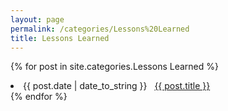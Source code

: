 ```yaml
---
layout: page
permalink: /categories/Lessons%20Learned
title: Lessons Learned
---
```


{% for post in site.categories.Lessons Learned %}
 <li><span>{{ post.date | date_to_string }}</span> &nbsp; <a href="{{ post.url }}">{{ post.title }}</a></li>
{% endfor %}